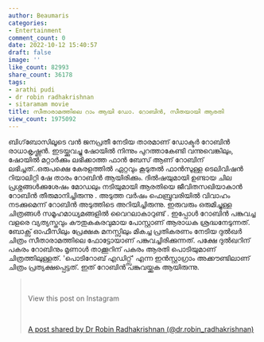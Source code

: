 ```yaml
---
author: Beaumaris
categories:
- Entertainment
comment_count: 0
date: 2022-10-12 15:40:57
draft: false
image: ''
like_count: 82993
share_count: 36178
tags:
- arathi pudi
- dr robin radhakrishnan
- sitaramam movie
title: സീതാരാമത്തിലെ റാം ആയി ഡോ. റോബിൻ, സീതയായി ആരതി
view_count: 1975092
---
```


ബിഗ്‌ബോസിലൂടെ വൻ ജനപ്രതീ നേടിയ താരമാണ് ഡോക്ടർ റോബിൻ രാധാകൃഷ്ണൻ. ഇടയ്ക്കുവച്ചു ഷോയിൽ നിന്നും പുറത്താകേണ്ടി വന്നുവെങ്കിലും, ഷോയിൽ മറ്റാർക്കും ലഭിക്കാത്ത ഫാൻ ബേസ് ആണ് റോബിന് ലഭിച്ചത്..ഒരുപക്ഷെ കേരളത്തിൽ ഏറ്റവും കൂടുതൽ ഫാൻസുള്ള ടെലിവിഷൻ റിയാലിറ്റി ഷേ താരം റോബിൻ ആയിരിക്കും. ദിൽഷയുമായി ഉണ്ടായ ചില പ്രശ്നങ്ങൾക്കുശേഷം മോഡലും നടിയുമായി ആരതിയെ ജീവിതസഖിയാകാൻ റോബിൻ തീരുമാനിച്ചിരുന്നു . അടുത്ത വർഷം ഫെബ്രുവരിയിൽ വിവാഹം നടക്കുമെന്ന് റോബിൻ അടുത്തിടെ അറിയിച്ചിരുന്നു. ഇരുവരും ഒരുമിച്ചുള്ള ചിത്രങ്ങൾ സമൂഹമാധ്യമങ്ങളിൽ വൈറലാകാറുണ്ട് . ഇപ്പോൾ റോബിൻ പങ്കുവച്ച വളരെ വ്യത്യസ്തവും കൗതുകകരവുമായ പോസ്റ്റാണ് ആരാധക ശ്രദ്ധനേടുന്നത്. ബോക്സ് ഓഫീസിലും പ്രേക്ഷക മനസ്സിലും മികച്ച പ്രതികരണം നേടിയ ദുൽഖർ ചിത്രം സീതാരാമത്തിലെ ഫോട്ടോയാണ് പങ്കുവച്ചിരിക്കുന്നത്. പക്ഷേ ദുൽഖറിന് പകരം റോബിനും മൃണാൾ താക്കൂറിന് പകരം ആരതി പൊടിയുമാണ് ചിത്രത്തിലുള്ളത്. 'പൊടിറോബ് എഡിറ്റ്സ്' എന്ന ഇൻസ്റ്റാ​ഗ്രാം അക്കൗണ്ടിലാണ് ചിത്രം പ്രത്യക്ഷപ്പെട്ടത്. ഇത് റോബിൻ പങ്കുവയ്ക്കുക ആയിരുന്നു. 

> &nbsp; 
> 
> View this post on Instagram
> 
> &nbsp; 
> 
> [A post shared by Dr Robin Radhakrishnan (@dr.robin_radhakrishnan)](https://www.instagram.com/p/CjmsqO8D4Hc/?utm_source=ig_embed&utm_campaign=loading)